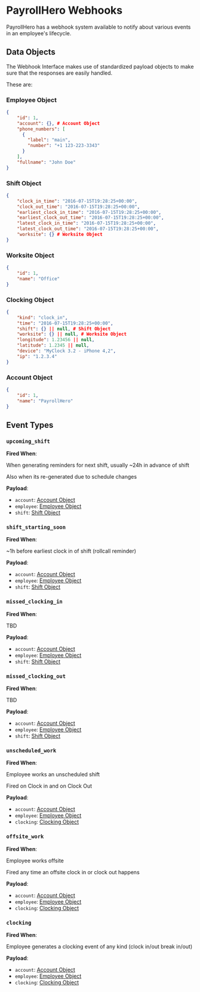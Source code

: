 # PayrollHero Webhooks

PayrollHero has a webhook system available to notify about various events in an employee's lifecycle.

## Data Objects

The Webhook Interface makes use of standardized payload objects to make sure that the responses are easily handled.

These are:

### Employee Object

```json
{
    "id": 1,
    "account": {}, # Account Object
    "phone_numbers": [
      {
        "label": "main",
        "number": "+1 123-223-3343"
      }
    ],
    "fullname": "John Doe"
}
```

### Shift Object
```json
{
    "clock_in_time": "2016-07-15T19:28:25+00:00",
    "clock_out_time": "2016-07-15T19:28:25+00:00",
    "earliest_clock_in_time": "2016-07-15T19:28:25+00:00",
    "earliest_clock_out_time": "2016-07-15T19:28:25+00:00",
    "latest_clock_in_time": "2016-07-15T19:28:25+00:00",
    "latest_clock_out_time": "2016-07-15T19:28:25+00:00",
    "worksite": {} # Worksite Object
}
```

### Worksite Object
```json
{
    "id": 1,
    "name": "Office"
}
```

### Clocking Object
```json
{
    "kind": "clock_in",
    "time": "2016-07-15T19:28:25+00:00",
    "shift": {} || null, # Shift Object
    "worksite": {} || null, # Worksite Object
    "longitude": 1.23456 || null,
    "latitude": 1.2345 || null,
    "device": "MyClock 3.2 - iPhone 4,2",
    "ip": "1.2.3.4"
}
```

### Account Object

```json
{
    "id": 1,
    "name": "PayrollHero"
}
```

## Event Types

### `upcoming_shift`

**Fired When**:

When generating reminders for next shift, usually ~24h in advance of shift

Also when its re-generated due to schedule changes

**Payload**:

 * `account`: [Account Object](#account-object)
 * `employee`: [Employee Object](#employee-object)
 * `shift`: [Shift Object](#shift-object)

### `shift_starting_soon`

**Fired When**:

~1h before earliest clock in of shift (rollcall reminder)

**Payload**:

 * `account`: [Account Object](#account-object)
 * `employee`: [Employee Object](#employee-object)
 * `shift`: [Shift Object](#shift-object)

### `missed_clocking_in`

**Fired When**:

TBD

**Payload**:

 * `account`: [Account Object](#account-object)
 * `employee`: [Employee Object](#employee-object)
 * `shift`: [Shift Object](#shift-object)

### `missed_clocking_out`

**Fired When**:

TBD

**Payload**:

 * `account`: [Account Object](#account-object)
 * `employee`: [Employee Object](#employee-object)
 * `shift`: [Shift Object](#shift-object)

### `unscheduled_work`

**Fired When**:

Employee works an unscheduled shift

Fired on Clock in and on Clock Out

**Payload**:

 * `account`: [Account Object](#account-object)
 * `employee`: [Employee Object](#employee-object)
 * `clocking`: [Clocking Object](#clocking-object)

### `offsite_work`

**Fired When**:

Employee works offsite

Fired any time an offsite clock in or clock out happens

**Payload**:

 * `account`: [Account Object](#account-object)
 * `employee`: [Employee Object](#employee-object)
 * `clocking`: [Clocking Object](#clocking-object)

### `clocking`

**Fired When**:

Employee generates a clocking event of any kind (clock in/out break in/out)

**Payload**:

 * `account`: [Account Object](#account-object)
 * `employee`: [Employee Object](#employee-object)
 * `clocking`: [Clocking Object](#clocking-object)
